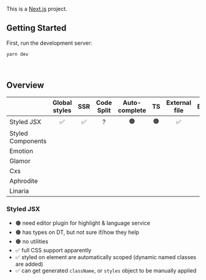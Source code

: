 This is a [Next.js](https://nextjs.org/) project.

## Getting Started

First, run the development server:

```bash
yarn dev
```
<br />

## Overview

|       | Global styles | SSR | Code Split    | Auto-complete    | TS | External file | Bundle |
| :--- | :---: | :---: | :---: | :---: | :---: | :---: | ---: |
| Styled JSX | ✅ | ✅ | ? | 🟠 | 🟠 | ✅ | ? |
|  Styled Components |  |  |  |  |  |  |
|  Emotion |  |  |  |  |  |  |
|  Glamor |  |  |  |  |  |  |
|  Cxs |  |  |  |  |  |  |
|  Aphrodite |  |  |  |  |  |  |
|  Linaria |  |  |  |  |  |  |

### Styled JSX

- 🟠 need editor plugin for highlight & language service
- 🟠 has types on DT, but not sure if/how they help
- 🟠 no utilities
- ✅ full CSS support apparently
- ✅ styled on element are automatically scoped (dynamic named classes are added)
- ✅ can get generated `className`, or `styles` object to be manually applied
